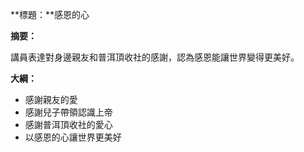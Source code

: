 **標題：**感恩的心

**摘要：**

講員表達對身邊親友和普洱頂收社的感謝，認為感恩能讓世界變得更美好。

**大綱：**

* 感謝親友的愛
* 感謝兒子帶領認識上帝
* 感謝普洱頂收社的愛心
* 以感恩的心讓世界更美好